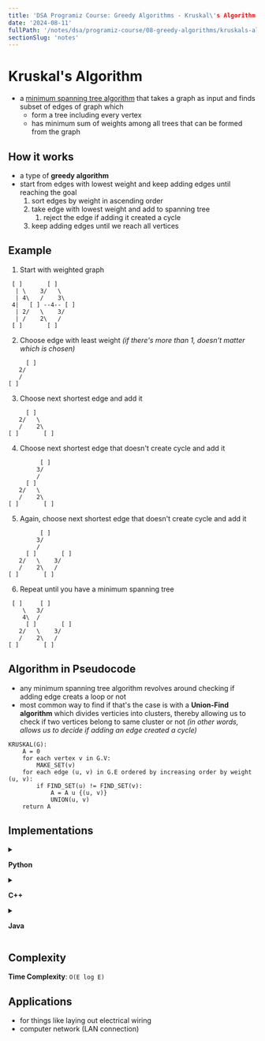 ```yaml
---
title: 'DSA Programiz Course: Greedy Algorithms - Kruskal\'s Algorithm'
date: '2024-08-11'
fullPath: '/notes/dsa/programiz-course/08-greedy-algorithms/kruskals-algorithm'
sectionSlug: 'notes'
---
```


# Kruskal's Algorithm

- a [minimum spanning tree algorithm]() that takes a graph as input and finds subset of edges of graph which
    - form a tree including every vertex
    - has minimum sum of weights among all trees that can be formed from the graph

## How it works

- a type of **greedy algorithm**
- start from edges with lowest weight and keep adding edges until reaching the goal
    1. sort edges by weight in ascending order
    2. take edge with lowest weight and add to spanning tree
       1. reject the edge if adding it created a cycle
    3. keep adding edges until we reach all vertices

## Example

1. Start with weighted graph
```
 [ ]       [ ]
  | \    3/   \
  | 4\   /    3\
 4|   [ ] --4-- [ ]
  | 2/   \    3/
  | /    2\   /
 [ ]       [ ]
```
2. Choose edge with least weight _(if there's more than 1, doesn't matter which is chosen)_
```
     [ ]
   2/
   /
[ ]
```
3. Choose next shortest edge and add it
```
     [ ]
   2/   \
   /    2\
[ ]       [ ]
```
4. Choose next shortest edge that doesn't create cycle and add it
```
         [ ]
        3/
        /
     [ ]
   2/   \
   /    2\
[ ]       [ ]
```
5. Again, choose next shortest edge that doesn't create cycle and add it
```
         [ ]
        3/
        /
     [ ]       [ ]
   2/   \    3/
   /    2\   /
[ ]       [ ]
```
6. Repeat until you have a minimum spanning tree
```
 [ ]     [ ]
    \   3/
    4\  /
     [ ]       [ ]
   2/   \    3/
   /    2\   /
[ ]       [ ]
```

## Algorithm in Pseudocode

- any minimum spanning tree algorithm revolves around checking if adding edge creats a loop or not
- most common way to find if that's the case is with a **Union-Find algorithm** which divides verticies into clusters, thereby allowing us to check if two vertices belong to same cluster or not _(in other words, allows us to decide if adding an edge created a cycle)_

```
KRUSKAL(G):
    A = 0
    for each vertex v in G.V:
        MAKE_SET(v)
    for each edge (u, v) in G.E ordered by increasing order by weight (u, v):
        if FIND_SET(u) != FIND_SET(v):
            A = A u {(u, v)}
            UNION(u, v)
    return A
```

## Implementations

<details>

<summary>

**Python**

</summary>

```python
class Graph:
    def __init__(self, vertices):
        self.V = vertices
        self.graph = []

    def add_edge(self, u, v, w):
        self.graph.append([u, v, w])

    # NOTE: this should probably have a condition to prevent infinite recursion :]
    def find(self, parent, i):
        if parent[i] == i:
            return i
        return self.find(parent, parent[i])

    def apply_union(self, parent, rank, x, y):
        x_root = self.find(parent, x)
        y_root = self.find(parent, y)
        if rank[x_root] < rank[y_root]:
            parent[x_root] = y_root
        elif rank[x_root] > rank[y_root]:
            parent[y_root] = x_root
        else:
            parent[y_root] = x_root
            rank[x_root] += 1

    def kruskals_algo(self):
        result = []
        i, e = 0, 0
        self.graph = sorted(self.graph, key=lambda item: item[2])
        parent = []
        rank = []

        for node in range(self.V):
            parent.append(node)
            rank.append(0)

        while e < self.V - 1:
            u, v, w = self.graph[i]
            i += 1
            x = self.find(parent, u)
            y = self.find(parent, v)
            if x != y:
                e += 1
                result.append([u, v, w])
                self.apply_union(parent, rank, x, y)

        for u, v, weight in result
            print(f"{u} - {v}: {weight}")


g = Graph(6)
g.add_edge(0, 1, 4)
g.add_edge(0, 2, 4)
g.add_edge(1, 2, 2)
g.add_edge(1, 0, 4)
g.add_edge(2, 0, 4)
g.add_edge(2, 1, 2)
g.add_edge(2, 3, 3)
g.add_edge(2, 5, 2)
g.add_edge(2, 4, 4)
g.add_edge(3, 2, 3)
g.add_edge(3, 4, 3)
g.add_edge(4, 2, 4)
g.add_edge(4, 3, 3)
g.add_edge(5, 2, 2)
g.add_edge(5, 4, 3)
g.kruskals_algo()

```

</details>

<details>

<summary>

**C++**

</summary>

```cpp
#include <algorithm>
#include <iostream>
#include <vector>
using namespace std;

#define edge pair<int, int>

class Graph {
   private:
  vector<pair<int, edge> > G;  // graph
  vector<pair<int, edge> > T;  // mst
  int *parent;
  int V;  // number of vertices/nodes in graph
   public:
  Graph(int V);
  void AddWeightedEdge(int u, int v, int w);
  int find_set(int i);
  void union_set(int u, int v);
  void kruskal();
  void print();
};

Graph::Graph(int V) {
  parent = new int[V];

  //i 0 1 2 3 4 5
  //parent[i] 0 1 2 3 4 5
  for (int i = 0; i < V; i++)
    parent[i] = i;

  G.clear();
  T.clear();
}

void Graph::AddWeightedEdge(int u, int v, int w) {
  G.push_back(make_pair(w, edge(u, v)));
}

int Graph::find_set(int i) {
  // If i is the parent of itself
  if (i == parent[i])
    return i;
  else
    // Else if i is not the parent of itself
    // Then i is not the representative of his set,
    // so we recursively call Find on its parent
    return find_set(parent[i]);
}

void Graph::union_set(int u, int v) {
  parent[u] = parent[v];
}

void Graph::kruskal() {
  int i, uRep, vRep;
  sort(G.begin(), G.end());  // increasing weight
  for (i = 0; i < G.size(); i++) {
    uRep = find_set(G[i].second.first);
    vRep = find_set(G[i].second.second);
    if (uRep != vRep) {
      T.push_back(G[i]);  // add to tree
      union_set(uRep, vRep);
    }
  }
}

void Graph::print() {
  cout << "Edge :"
     << " Weight" << endl;
  for (int i = 0; i < T.size(); i++) {
    cout << T[i].second.first << " - " << T[i].second.second << " : "
       << T[i].first;
    cout << endl;
  }
}

int main() {
  Graph g(6);
  g.AddWeightedEdge(0, 1, 4);
  g.AddWeightedEdge(0, 2, 4);
  g.AddWeightedEdge(1, 2, 2);
  g.AddWeightedEdge(1, 0, 4);
  g.AddWeightedEdge(2, 0, 4);
  g.AddWeightedEdge(2, 1, 2);
  g.AddWeightedEdge(2, 3, 3);
  g.AddWeightedEdge(2, 5, 2);
  g.AddWeightedEdge(2, 4, 4);
  g.AddWeightedEdge(3, 2, 3);
  g.AddWeightedEdge(3, 4, 3);
  g.AddWeightedEdge(4, 2, 4);
  g.AddWeightedEdge(4, 3, 3);
  g.AddWeightedEdge(5, 2, 2);
  g.AddWeightedEdge(5, 4, 3);
  g.kruskal();
  g.print();
  return 0;
}
```

</details>

<details>

<summary>

**Java**

</summary>

```java
import java.util.*;

class Graph {
    class Edge implements Comparable<Edge> {
        int src, dest, weight;

        public int compareTo(Edge compareEdge) {
            return this.weight - compareEdge.weight;
        }
    };

    // Union
    class subset {
        int parent, rank;
    };

    int vertices, edges;
    Edge edge[];

    // Graph creation
    Graph(int v, int e) {
        vertices = v;
        edges = e;
        edge = new Edge[edges];
        for (int i = 0; i < e; ++i) {
            edge[i] = new Edge();
        }
    }

    int find(subset subsets[], int i) {
        if (subsets[i].parent != i) {
            subsets[i].parent = find(subsets, subsets[i].parent);
        }
        return subsets[i].parent;
    }

    void Union(subset subsets[], int x, int y) {
        int xroot = find(subsets, x);
        int yroot = find(subsets, y);

        if (subsets[xroot].rank < subsets[yroot].rank) {
            subsets[xroot].parent = yroot;
        } else if (subsets[xroot].rank > subsets[yroot].rank) {
            subsets[yroot].parent = xroot;
        } else {
            subsets[yroot].parent = xroot;
            subsets[xroot].rank++;
        }
    }

    // Applying Krushkal Algorithm
    void KruskalAlgo() {
        Edge result[] = new Edge[vertices];
        int e = 0;
        int i = 0;
        for (i = 0; i < vertices; ++i) {
            result[i] = new Edge();
        }

        // Sorting the edges
        Arrays.sort(edge);
        subset subsets[] = new subset[vertices];
        for (i = 0; i < vertices; ++i) {
            subsets[i] = new subset();
        }

        for (int v = 0; v < vertices; ++v) {
            subsets[v].parent = v;
            subsets[v].rank = 0;
        }

        i = 0;
        while (e < vertices - 1) {
            Edge next_edge = new Edge();
            next_edge = edge[i++];
            int x = find(subsets, next_edge.src);
            int y = find(subsets, next_edge.dest);
            if (x != y) {
                result[e++] = next_edge;
                Union(subsets, x, y);
            }
        }

        for (i = 0; i < e; ++i) {
            System.out.println(result[i].src + " - " + result[i].dest + ": " + result[i].weight);
        }
    }

    public static void main(String[] args) {
        int vertices = 6; // Number of vertices
        int edges = 8; // Number of edges
        Graph G = new Graph(vertices, edges);

        G.edge[0].src = 0;
        G.edge[0].dest = 1;
        G.edge[0].weight = 4;

        G.edge[1].src = 0;
        G.edge[1].dest = 2;
        G.edge[1].weight = 4;

        G.edge[2].src = 1;
        G.edge[2].dest = 2;
        G.edge[2].weight = 2;

        G.edge[3].src = 2;
        G.edge[3].dest = 3;
        G.edge[3].weight = 3;

        G.edge[4].src = 2;
        G.edge[4].dest = 5;
        G.edge[4].weight = 2;

        G.edge[5].src = 2;
        G.edge[5].dest = 4;
        G.edge[5].weight = 4;

        G.edge[6].src = 3;
        G.edge[6].dest = 4;
        G.edge[6].weight = 3;

        G.edge[7].src = 5;
        G.edge[7].dest = 4;
        G.edge[7].weight = 3;
        G.KruskalAlgo();
    }
}

```

</details>

## Complexity

**Time Complexity**: `O(E log E)`

## Applications

- for things like laying out electrical wiring
- computer network (LAN connection)
